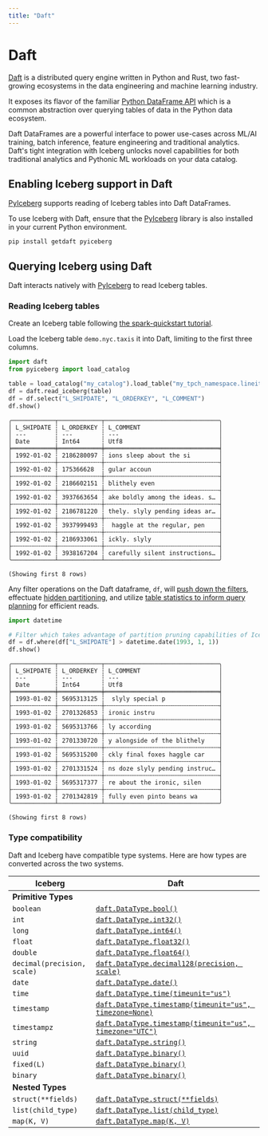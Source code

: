 ```yaml
---
title: "Daft"
---
```

<!--
 - Licensed to the Apache Software Foundation (ASF) under one or more
 - contributor license agreements.  See the NOTICE file distributed with
 - this work for additional information regarding copyright ownership.
 - The ASF licenses this file to You under the Apache License, Version 2.0
 - (the "License"); you may not use this file except in compliance with
 - the License.  You may obtain a copy of the License at
 -
 -   http://www.apache.org/licenses/LICENSE-2.0
 -
 - Unless required by applicable law or agreed to in writing, software
 - distributed under the License is distributed on an "AS IS" BASIS,
 - WITHOUT WARRANTIES OR CONDITIONS OF ANY KIND, either express or implied.
 - See the License for the specific language governing permissions and
 - limitations under the License.
 -->

# Daft

[Daft](www.getdaft.io) is a distributed query engine written in Python and Rust, two fast-growing ecosystems in the data engineering and machine learning industry.

It exposes its flavor of the familiar [Python DataFrame API](https://www.getdaft.io/projects/docs/en/latest/api_docs/dataframe.html) which is a common abstraction over querying tables of data in the Python data ecosystem.

Daft DataFrames are a powerful interface to power use-cases across ML/AI training, batch inference, feature engineering and traditional analytics. Daft's tight integration with Iceberg unlocks novel capabilities for both traditional analytics and Pythonic ML workloads on your data catalog.

## Enabling Iceberg support in Daft

[PyIceberg](https://py.iceberg.apache.org/) supports reading of Iceberg tables into Daft DataFrames. 

To use Iceberg with Daft, ensure that the [PyIceberg](https://py.iceberg.apache.org/) library is also installed in your current Python environment.

```
pip install getdaft pyiceberg
```

## Querying Iceberg using Daft

Daft interacts natively with [PyIceberg](https://py.iceberg.apache.org/) to read Iceberg tables.

### Reading Iceberg tables

Create an Iceberg table following [the spark-quickstart tutorial](https://iceberg.apache.org/spark-quickstart/). 

Load the Iceberg table `demo.nyc.taxis` it into Daft, limiting to the first three columns.

``` py
import daft
from pyiceberg import load_catalog

table = load_catalog("my_catalog").load_table("my_tpch_namespace.lineitem")
df = daft.read_iceberg(table)
df = df.select("L_SHIPDATE", "L_ORDERKEY", "L_COMMENT")
df.show()
```

```
╭────────────┬────────────┬────────────────────────────────╮
│ L_SHIPDATE ┆ L_ORDERKEY ┆ L_COMMENT                      │
│ ---        ┆ ---        ┆ ---                            │
│ Date       ┆ Int64      ┆ Utf8                           │
╞════════════╪════════════╪════════════════════════════════╡
│ 1992-01-02 ┆ 2186280097 ┆ ions sleep about the si        │
├╌╌╌╌╌╌╌╌╌╌╌╌┼╌╌╌╌╌╌╌╌╌╌╌╌┼╌╌╌╌╌╌╌╌╌╌╌╌╌╌╌╌╌╌╌╌╌╌╌╌╌╌╌╌╌╌╌╌┤
│ 1992-01-02 ┆ 175366628  ┆ gular accoun                   │
├╌╌╌╌╌╌╌╌╌╌╌╌┼╌╌╌╌╌╌╌╌╌╌╌╌┼╌╌╌╌╌╌╌╌╌╌╌╌╌╌╌╌╌╌╌╌╌╌╌╌╌╌╌╌╌╌╌╌┤
│ 1992-01-02 ┆ 2186602151 ┆ blithely even                  │
├╌╌╌╌╌╌╌╌╌╌╌╌┼╌╌╌╌╌╌╌╌╌╌╌╌┼╌╌╌╌╌╌╌╌╌╌╌╌╌╌╌╌╌╌╌╌╌╌╌╌╌╌╌╌╌╌╌╌┤
│ 1992-01-02 ┆ 3937663654 ┆ ake boldly among the ideas. s… │
├╌╌╌╌╌╌╌╌╌╌╌╌┼╌╌╌╌╌╌╌╌╌╌╌╌┼╌╌╌╌╌╌╌╌╌╌╌╌╌╌╌╌╌╌╌╌╌╌╌╌╌╌╌╌╌╌╌╌┤
│ 1992-01-02 ┆ 2186781220 ┆ thely. slyly pending ideas ar… │
├╌╌╌╌╌╌╌╌╌╌╌╌┼╌╌╌╌╌╌╌╌╌╌╌╌┼╌╌╌╌╌╌╌╌╌╌╌╌╌╌╌╌╌╌╌╌╌╌╌╌╌╌╌╌╌╌╌╌┤
│ 1992-01-02 ┆ 3937999493 ┆  haggle at the regular, pen    │
├╌╌╌╌╌╌╌╌╌╌╌╌┼╌╌╌╌╌╌╌╌╌╌╌╌┼╌╌╌╌╌╌╌╌╌╌╌╌╌╌╌╌╌╌╌╌╌╌╌╌╌╌╌╌╌╌╌╌┤
│ 1992-01-02 ┆ 2186933061 ┆ ickly. slyly                   │
├╌╌╌╌╌╌╌╌╌╌╌╌┼╌╌╌╌╌╌╌╌╌╌╌╌┼╌╌╌╌╌╌╌╌╌╌╌╌╌╌╌╌╌╌╌╌╌╌╌╌╌╌╌╌╌╌╌╌┤
│ 1992-01-02 ┆ 3938167204 ┆ carefully silent instructions… │
╰────────────┴────────────┴────────────────────────────────╯

(Showing first 8 rows)
```

Any filter operations on the Daft dataframe, `df`, will [push down the filters](https://iceberg.apache.org/docs/latest/performance/#data-filtering), effectuate [hidden partitioning](https://iceberg.apache.org/docs/latest/partitioning/), and utilize [table statistics to inform query planning](https://iceberg.apache.org/docs/latest/performance/#scan-planning) for efficient reads.

``` py
import datetime

# Filter which takes advantage of partition pruning capabilities of Iceberg
df = df.where(df["L_SHIPDATE"] > datetime.date(1993, 1, 1))
df.show()
```

```
╭────────────┬────────────┬────────────────────────────────╮
│ L_SHIPDATE ┆ L_ORDERKEY ┆ L_COMMENT                      │                                                                        
│ ---        ┆ ---        ┆ ---                            │
│ Date       ┆ Int64      ┆ Utf8                           │
╞════════════╪════════════╪════════════════════════════════╡
│ 1993-01-02 ┆ 5695313125 ┆  slyly special p               │
├╌╌╌╌╌╌╌╌╌╌╌╌┼╌╌╌╌╌╌╌╌╌╌╌╌┼╌╌╌╌╌╌╌╌╌╌╌╌╌╌╌╌╌╌╌╌╌╌╌╌╌╌╌╌╌╌╌╌┤
│ 1993-01-02 ┆ 2701326853 ┆ ironic instru                  │
├╌╌╌╌╌╌╌╌╌╌╌╌┼╌╌╌╌╌╌╌╌╌╌╌╌┼╌╌╌╌╌╌╌╌╌╌╌╌╌╌╌╌╌╌╌╌╌╌╌╌╌╌╌╌╌╌╌╌┤
│ 1993-01-02 ┆ 5695313766 ┆ ly according                   │
├╌╌╌╌╌╌╌╌╌╌╌╌┼╌╌╌╌╌╌╌╌╌╌╌╌┼╌╌╌╌╌╌╌╌╌╌╌╌╌╌╌╌╌╌╌╌╌╌╌╌╌╌╌╌╌╌╌╌┤
│ 1993-01-02 ┆ 2701330720 ┆ y alongside of the blithely    │
├╌╌╌╌╌╌╌╌╌╌╌╌┼╌╌╌╌╌╌╌╌╌╌╌╌┼╌╌╌╌╌╌╌╌╌╌╌╌╌╌╌╌╌╌╌╌╌╌╌╌╌╌╌╌╌╌╌╌┤
│ 1993-01-02 ┆ 5695315200 ┆ ckly final foxes haggle car    │
├╌╌╌╌╌╌╌╌╌╌╌╌┼╌╌╌╌╌╌╌╌╌╌╌╌┼╌╌╌╌╌╌╌╌╌╌╌╌╌╌╌╌╌╌╌╌╌╌╌╌╌╌╌╌╌╌╌╌┤
│ 1993-01-02 ┆ 2701331524 ┆ ns doze slyly pending instruc… │
├╌╌╌╌╌╌╌╌╌╌╌╌┼╌╌╌╌╌╌╌╌╌╌╌╌┼╌╌╌╌╌╌╌╌╌╌╌╌╌╌╌╌╌╌╌╌╌╌╌╌╌╌╌╌╌╌╌╌┤
│ 1993-01-02 ┆ 5695317377 ┆ re about the ironic, silen     │
├╌╌╌╌╌╌╌╌╌╌╌╌┼╌╌╌╌╌╌╌╌╌╌╌╌┼╌╌╌╌╌╌╌╌╌╌╌╌╌╌╌╌╌╌╌╌╌╌╌╌╌╌╌╌╌╌╌╌┤
│ 1993-01-02 ┆ 2701342819 ┆ fully even pinto beans wa      │
╰────────────┴────────────┴────────────────────────────────╯

(Showing first 8 rows)
```

### Type compatibility

Daft and Iceberg have compatible type systems. Here are how types are converted across the two systems.


| Iceberg | Daft |
|---------|------|
| **Primitive Types** |
| `boolean` | [`daft.DataType.bool()`](https://www.getdaft.io/projects/docs/en/latest/api_docs/datatype.html#daft.DataType.bool) |
| `int` | [`daft.DataType.int32()`](https://www.getdaft.io/projects/docs/en/latest/api_docs/datatype.html#daft.DataType.int32) |
| `long` | [`daft.DataType.int64()`](https://www.getdaft.io/projects/docs/en/latest/api_docs/datatype.html#daft.DataType.int64) |
| `float` | [`daft.DataType.float32()`](https://www.getdaft.io/projects/docs/en/latest/api_docs/datatype.html#daft.DataType.float32) |
| `double` | [`daft.DataType.float64()`](https://www.getdaft.io/projects/docs/en/latest/api_docs/datatype.html#daft.DataType.float64) |
| `decimal(precision, scale)` | [`daft.DataType.decimal128(precision, scale)`](https://www.getdaft.io/projects/docs/en/latest/api_docs/datatype.html#daft.DataType.decimal128) |
| `date` | [`daft.DataType.date()`](https://www.getdaft.io/projects/docs/en/latest/api_docs/datatype.html#daft.DataType.date) |
| `time` | [`daft.DataType.time(timeunit="us")`](https://www.getdaft.io/projects/docs/en/latest/api_docs/datatype.html#daft.DataType.int64) |
| `timestamp` | [`daft.DataType.timestamp(timeunit="us", timezone=None)`](https://www.getdaft.io/projects/docs/en/latest/api_docs/datatype.html#daft.DataType.timestamp) |
| `timestampz` | [`daft.DataType.timestamp(timeunit="us", timezone="UTC")`](https://www.getdaft.io/projects/docs/en/latest/api_docs/datatype.html#daft.DataType.timestamp) |
| `string` | [`daft.DataType.string()`](https://www.getdaft.io/projects/docs/en/latest/api_docs/datatype.html#daft.DataType.string) |
| `uuid` | [`daft.DataType.binary()`](https://www.getdaft.io/projects/docs/en/latest/api_docs/datatype.html#daft.DataType.binary) |
| `fixed(L)` | [`daft.DataType.binary()`](https://www.getdaft.io/projects/docs/en/latest/api_docs/datatype.html#daft.DataType.binary) |
| `binary` | [`daft.DataType.binary()`](https://www.getdaft.io/projects/docs/en/latest/api_docs/datatype.html#daft.DataType.binary) |
| **Nested Types** |
| `struct(**fields)` | [`daft.DataType.struct(**fields)`](https://www.getdaft.io/projects/docs/en/latest/api_docs/datatype.html#daft.DataType.struct) |
| `list(child_type)` | [`daft.DataType.list(child_type)`](https://www.getdaft.io/projects/docs/en/latest/api_docs/datatype.html#daft.DataType.list) |
| `map(K, V)` | [`daft.DataType.map(K, V)`](https://www.getdaft.io/projects/docs/en/latest/api_docs/datatype.html#daft.DataType.map) |
